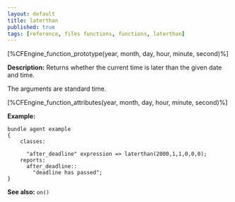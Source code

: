 ```yaml
---
layout: default
title: laterthan
published: true
tags: [reference, files functions, functions, laterthan]
---
```


[%CFEngine_function_prototype(year, month, day, hour, minute, second)%]

**Description:** Returns whether the current time is later than the given 
date and time.

The arguments are standard time.

[%CFEngine_function_attributes(year, month, day, hour, minute, second)%]

**Example:**

```cf3
bundle agent example
{
    classes:

      "after_deadline" expression => laterthan(2000,1,1,0,0,0);
    reports:
      after_deadline::
        "deadline has passed";
}
```

**See also:** `on()`
